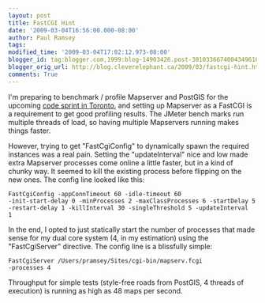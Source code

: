 ```yaml
---
layout: post
title: FastCGI Hint
date: '2009-03-04T16:56:00.000-08:00'
author: Paul Ramsey
tags: 
modified_time: '2009-03-04T17:02:12.973-08:00'
blogger_id: tag:blogger.com,1999:blog-14903426.post-3010336674004349610
blogger_orig_url: http://blog.cleverelephant.ca/2009/03/fastcgi-hint.html
comments: True
---
```


I'm preparing to benchmark / profile Mapserver and PostGIS for the upcoming [code sprint in Toronto](http://wiki.osgeo.org/wiki/Toronto_Code_Sprint_2009), and setting up Mapserver as a FastCGI is a requirement to get good profiling results.  The JMeter bench marks run multiple threads of load, so having multiple Mapservers running makes things faster.  

However, trying to get "FastCgiConfig" to dynamically spawn the required instances was a real pain. Setting the "updateInterval" nice and low made extra Mapserver processes come online a little faster, but in a kind of chunky way. It seemed to kill the existing process before flipping on the new ones.  The config line looked like this:

<code>FastCgiConfig -appConnTimeout 60 -idle-timeout 60 -init-start-delay 0 -minProcesses 2 -maxClassProcesses 6 -startDelay 5 -restart-delay 1 -killInterval 30 -singleThreshold 5 -updateInterval 1</code>

In the end, I opted to just statically start the number of processes that made sense for my dual core system (4, in my estimation) using the "FastCgiServer" directive. The config line is a blissfully simple:

<code>FastCgiServer /Users/pramsey/Sites/cgi-bin/mapserv.fcgi -processes 4</code>

Throughput for simple tests (style-free roads from PostGIS, 4 threads of execution) is running as high as 48 maps per second.

